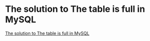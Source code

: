 # The solution to The table is full in MySQL
[The solution to The table is full in MySQL](https://aiwithcloud.com/2022/09/15/the_solution_to_the_table_is_full_in_mysql/)